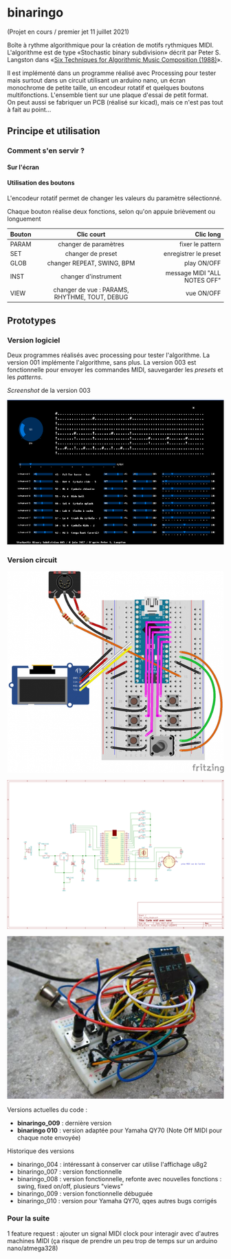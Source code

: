# binaringo

(Projet en cours / premier jet 11 juillet 2021)

Boîte à rythme algorithmique pour la création de motifs rythmiques MIDI. L'algorithme est de type «Stochastic binary subdivision» décrit par Peter S. Langston dans «[Six Techniques for Algorithmic Music Composition (1988)](http://peterlangston.com/Papers/amc.pdf)».

Il est implémenté dans un programme réalisé avec Processing pour tester mais surtout dans un circuit utilisant un arduino nano, un écran monochrome de petite taille, un encodeur rotatif et quelques boutons multifonctions. L'ensemble tient sur une plaque d'essai de petit format.  
On peut aussi se fabriquer un PCB (réalisé sur kicad), mais ce n'est pas tout à fait au point...

## Principe et utilisation

### Comment s'en servir ?

#### Sur l'écran

#### Utilisation des boutons

L'encodeur rotatif permet de changer les valeurs du paramètre sélectionné.

Chaque bouton réalise deux fonctions, selon qu'on appuie brièvement ou longuement

| Bouton        | Clic court                                      | Clic long                       |
| ------------- |:-----------------------------------------------:| -------------------------------:|
| PARAM         | changer de paramètres                           | fixer le pattern                |
| SET           | changer de preset                               | enregistrer le preset           |
| GLOB          | changer REPEAT, SWING, BPM                      | play ON/OFF                     |
| INST          | changer d'instrument                            | message MIDI "ALL NOTES OFF"    |
| VIEW          | changer de vue : PARAMS, RHYTHME, TOUT, DEBUG   | vue ON/OFF                      |

## Prototypes

### Version logiciel

Deux programmes réalisés avec processing pour tester l'algorithme. La version 001 implémente l'algorithme, sans plus. La version 003 est fonctionnelle pour envoyer les commandes MIDI, sauvegarder les *presets* et les *patterns*.

*Screenshot* de la version 003

![version 003](./assets/sk20170605_stochastic_binary_subdivision_003.png)

### Version circuit

![schéma fritzing](./assets/schema_fritzing_binaringo_003.png)

![schéma kicad](./assets/binaringo_schema_kicad.png)

![photo](./assets/binaringo_002_photo_br.jpg)

Versions actuelles du code :
* **binaringo_009** : dernière version
* **binaringo 010** : version adaptée pour Yamaha QY70 (Note Off MIDI pour chaque note envoyée)

Historique des versions
* binaringo_004 : intéressant à conserver car utilise l'affichage u8g2
* binaringo_007 : version fonctionnelle
* binaringo_008 : version fonctionnelle, refonte avec nouvelles fonctions : swing, fixed on/off, plusieurs "views"
* binaringo_009 : version fonctionnelle débuguée
* binaringo_010 : version pour Yamaha QY70, qqes autres bugs corrigés

### Pour la suite
1 feature request : ajouter un signal MIDI clock pour interagir avec d'autres machines MIDI (ça risque de prendre un peu trop de temps sur un arduino nano/atmega328)
